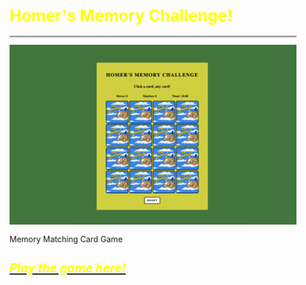 # <span style="color:yellow">Homer's Memory Challenge!</span>
---

![Alt text](assets/images/GameScreenshot.png)

Memory Matching Card Game

## [<span style="color:yellow">*Play the game here!*</span>](https://mmcg-br.netlify.app/)

